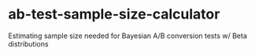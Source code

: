 # ab-test-sample-size-calculator
Estimating sample size needed for Bayesian A/B conversion tests w/ Beta distributions
